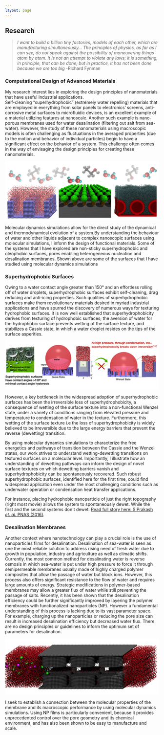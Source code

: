 ```yaml
---
layout: page
---
```

## Research

>_I want to build a billion tiny factories, models of each other, which are manufacturing simultaneously… The principles of physics, as far as I can see, do not speak against the possibility of maneuvering things atom by atom. It is not an attempt to violate any laws; it is something, in principle, that can be done; but in practice, it has not been done because we are too big_ 
-Richard Fynman

### Computational Design of Advanced Materials


My research interest lies in exploring the design principles of nanomaterials that have useful industrial applications.   
Self-cleaning “superhydrophobic” (extremely water repelling) materials that are employed in everything from solar panels to electronics’
screens, anti-corrosive metal surfaces to microfluidic devices, is an excellent example of a material utilizing features at nanoscale.
Another such example is nano-porous membranes used for water desalination (filtering out salt from sea-water). 
However, the study of these nanomaterials using macroscopic models is often challenging as fluctuations in the averaged properties 
(due to the motion and behavior of individual particles) begin to have a significant effect on the behavior of a system. 
This challenge often comes in the way of envisaging the design principles for creating these nanomaterials. 

![Nanotextured Surfaces](/img/image_surf.png)

Molecular dynamics simulations allow for the direct study of the dynamical and thermodynamical evolution of a system.By understanding the behaviour of water and other liquids adjacent to complex nanoscopic surfaces using molecular simulations, I inform the design of functional materials. Some of the systems that I have explored are non-sticky superhydrophobic and oleophobic surfaces, pores enabling heterogeneous nucleation and desalination membranes. Shown above are some of the surfaces that I have studied using molecular dynamics simulations


### Superhydrophobic Surfaces
Owing to a water contact angle greater than 150° and an effortless rolling off of water droplets, 
superhydrophobic surfaces exhibit self-cleaning, drag reducing and anti-icing properties. 
Such qualities of superhydrophobic surfaces make them revolutionary materials desired in myriad industrial 
applications and have spurred the discovery of numerous ways for texturing hydrophobic surfaces. 
It is now well established that superhydrophobicity derives from texturing of hydrophobic surfaces; 
the aversion of water for the hydrophobic surface prevents wetting of the surface texture, and stabilizes a Cassie state, 
in which a water droplet resides on the tips of the surface asperities.

![Superhydrophobic Surfaces](/img/Image_superhyd.png)


However, a key bottleneck in the widespread adoption of superhydrophobic surfaces has been the irreversible loss of superhydrophobicity, a consequence of wetting of the surface texture into a non-functional Wenzel state, under a variety of conditions ranging from elevated pressure and temperature to condensation of water in the texture. Furthermore, this wetting of the surface texture i.e the loss of superhydrophobicity is widely believed to be irreversible due to the large energy barriers that prevent the reverse (dewetting) transition.



By using molecular dynamics simulations to characterize the free energetics and pathways of transition between the Cassie and the Wenzel states, our work strives to understand wetting-dewetting transitions on textured surfaces on a molecular level. Importantly, I illustrate how an understanding of dewetting pathways can inform the design of novel surface textures on which dewetting barriers vanish and superhydrophobicity can be spontaneously recovered. Such robust superhydrophobic surfaces, identified here for the first time, could find widespread application even under the most challenging conditions such as underwater operation or condensation heat transfer applications.


For instance, placing hydrophobic nanoparticle of just the right topography (right most movie) allows the system to spontaneously dewet. While the first and the second systems don't dewet. [Read full story here: S Prakash _et. al._ PNAS (2016)](http://www.pnas.org/content/113/20/5508).



### Desalination Membranes

Another context where nanotechnology can play a crucial role is the use of nanoparticles films for desalination. Desalination of sea-water is seen as one the most reliable solution to address rising need of fresh water due to growth in population, industry and agriculture as well as climatic shifts. Currently, the most common method for desalinating water is reverse osmosis in which sea-water is put under high pressure to force it through semipermeable membranes usually made of highly charged polymer composites that allow the passage of water but block ions. However, this process also offers significant resistance to the flow of water and requires large amounts of energy. Strategic modifications in polymer-based membranes may allow a greater flux of water while still preventing the passage of salts. Recently, it has been shown that the desalination efficiency could be further significantly improved by layering the polymer membranes with functionalized nanoparticles (NP). However a fundamental understanding of this process is lacking due to its vast parameter space. For example, charging up the nanoparticles or reducing the pore size can result in increased desalination efficiency but decreased water flux. There are no design principles or guidelines to inform the optimum set of parameters for desalination. 

![Desalination Membranes](/img/Image_desal.png)


I seek to establish a connection between the molecular properties of the membrane and its macroscopic performance by using molecular dynamics simulations. Using NP films is particularly convenient, because it provides unprecedented control over the pore geometry and its chemical environment, and has also been shown to be easy to manufacture and scale.
